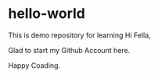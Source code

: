 # hello-world
This is demo repository for learning
Hi Fella,

Glad to start my Github Account here.

Happy Coading.
